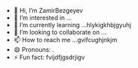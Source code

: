 - 👋 Hi, I’m ZamirBezgeyev
- 👀 I’m interested in ...
- 🌱 I’m currently learning ...hlykigkhbjgyuhj
- 💞️ I’m looking to collaborate on ...
- 📫 How to reach me ...gvifcughjnkjm
- 😄 Pronouns: .
- ⚡ Fun fact: fvijdfjgsdrjigv
<!---
ZamirBezgeyev/ZamirBezgeyev is a ✨ special ✨ repository because its `README.md` (this file) appears on your GitHub profile.
You can click the Preview link to take a look at your changes.
--->
